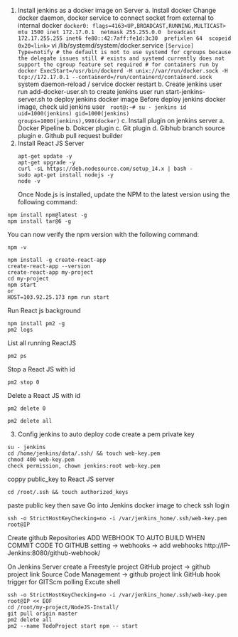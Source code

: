 1. Install jenkins as a docker image on Server
    a. Install docker 
        Change docker daemon, docker service to connect socket from external to internal docker
        ```
        docker0: flags=4163<UP,BROADCAST,RUNNING,MULTICAST>  mtu 1500
        inet 172.17.0.1  netmask 255.255.0.0  broadcast 172.17.255.255
        inet6 fe80::42:7aff:fe1d:3c30  prefixlen 64  scopeid 0x20<link>
        ```
        vi /lib/systemd/system/docker.service
        ```
        [Service]
            Type=notify
            # the default is not to use systemd for cgroups because the delegate issues still
            # exists and systemd currently does not support the cgroup feature set required
            # for containers run by docker
            ExecStart=/usr/bin/dockerd -H unix://var/run/docker.sock -H tcp://172.17.0.1 --containerd=/run/containerd/containerd.sock
            ```
        system daemon-reload / service docker restart
    b. Create jenkins user
        run add-docker-user.sh to create jenkins user
        run start-jenkins-server.sh to deploy jenkins docker image
        Before deploy jenkins docker image, check uid jenkins user
        ```
        root@:~# su - jenkins
        id
        uid=1000(jenkins) gid=1000(jenkins) groups=1000(jenkins),998(docker)```
    c. Install plugin on jenkins server
        a.	Docker Pipeline
        b.	Dokcer plugin
        c.	Git plugin
        d.	Gibhub branch source plugin
        e.	Github pull request builder
2. Install React JS Server
    ```
    apt-get update -y
    apt-get upgrade -y
    curl -sL https://deb.nodesource.com/setup_14.x | bash -
    sudo apt-get install nodejs -y
    node -v
    ```
    Once Node.js is installed, update the NPM to the latest version using the following command:
```
npm install npm@latest -g
npm install tar@6 -g
```
You can now verify the npm version with the following command:

```
npm -v
```
```
npm install -g create-react-app
create-react-app --version
create-react-app my-project
cd my-project
npm start 
or 
HOST=103.92.25.173 npm run start
```
Run React js background
```
npm install pm2 -g
pm2 logs
```
List all running ReactJS
```
pm2 ps
```
Stop a React JS with id
```
pm2 stop 0
```
Delete a React JS with id
```
pm2 delete 0
```
```
pm2 delete all
```
3. Config jenkins to auto deploy code
create a pem private key 
```
su - jenkins
cd /home/jenkins/data/.ssh/ && touch web-key.pem
chmod 400 web-key.pem
check permission, chown jenkins:root web-key.pem
```
coppy public_key to React JS server
```
cd /root/.ssh && touch authorized_keys
```
paste public key then save
Go into Jenkins docker image to check ssh login
```
ssh -o StrictHostKeyChecking=no -i /var/jenkins_home/.ssh/web-key.pem root@IP
```
Create github Repositories
ADD WEBHOOK TO AUTO BUILD WHEN COMMIT CODE TO GITHUB
setting -> webhooks -> add webhooks
http://IP-Jenkins:8080/github-webhook/

On Jenkins Server create a Freestyle project
GitHub project -> github project link
Source Code Management -> github project link
GitHub hook trigger for GITScm polling
Excute shell
```
ssh -o StrictHostKeyChecking=no -i /var/jenkins_home/.ssh/web-key.pem root@IP << EOF
cd /root/my-project/NodeJS-Install/
git pull origin master
pm2 delete all
pm2 --name TodoProject start npm -- start
```



